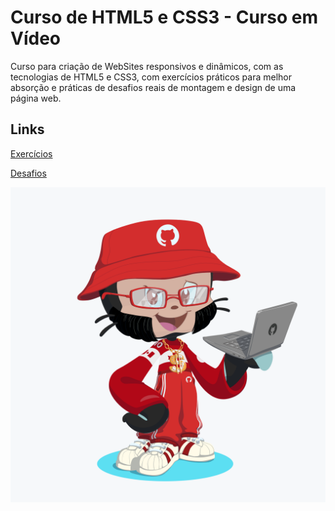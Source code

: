 # Curso de HTML5 e CSS3 - Curso em Vídeo

<p>
  Curso para criação de WebSites responsivos e dinâmicos, com as tecnologias de HTML5 e CSS3, com exercícios práticos para melhor absorção 
  e práticas de desafios reais de montagem e design de uma página web.
</p>


## Links

<a href="https://github.com/santosvini/CeV-html5-css3/tree/master/Exercicios" target="_blank">Exercícios</a>

<a href="https://github.com/santosvini/CeV-html5-css3/tree/master/Desafios" target="_blank">Desafios</a>

<img src="https://github.com/santosvini/CeV-html5-css3/blob/master/Exercicios/ex005/octocat_vini.png" alt="Octocat">
